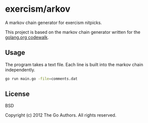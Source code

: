 # exercism/arkov

A markov chain generator for exercism nitpicks.

This project is based on the markov chain generator written for the [golang.org codewalk](http://golang.org/doc/codewalk/markov/).

## Usage

The program takes a text file. Each line is built into the markov chain independently.

```bash
go run main.go -file=comments.dat
```

## License

BSD

Copyright (c) 2012 The Go Authors. All rights reserved.
